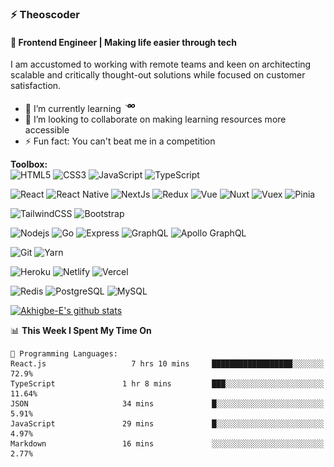### ⚡️ Theoscoder
#### 🎨 Frontend Engineer | Making life easier through tech
I am accustomed to working with remote teams and keen on architecting scalable and critically thought-out solutions while focused on customer satisfaction.


- 🌱 I’m currently learning <code><img height="20" src="https://raw.githubusercontent.com/github/explore/80688e429a7d4ef2fca1e82350fe8e3517d3494d/topics/go/go.png"></code>
- 👯 I’m looking to collaborate on making learning resources more accessible
- ⚡ Fun fact: You can't beat me in a competition

**Toolbox:**  
![HTML5](https://img.shields.io/badge/-HTML5-black?style=flat-square&logo=html5&logoColor=white)
![CSS3](https://img.shields.io/badge/-CSS3-black?style=flat-square&logo=css3)
![JavaScript](https://img.shields.io/badge/-JavaScript-black?style=flat-square&logo=javascript)
![TypeScript](https://img.shields.io/badge/-TypeScript-black?style=flat-square&logo=typescript)

![React](https://img.shields.io/badge/-React-black?style=flat-square&logo=react)
![React Native](https://img.shields.io/badge/-ReactNative-black?style=flat-square&logo=react)
![NextJs](https://img.shields.io/badge/-Nextjs-black?style=flat-square&logo=Next.js)
![Redux](https://img.shields.io/badge/-Redux-black?style=flat-square&logo=redux)
![Vue](https://img.shields.io/badge/-Vue-black?style=flat-square&logo=vue.js)
![Nuxt](https://img.shields.io/badge/-Nuxt-black?style=flat-square&logo=nuxt.js)
![Vuex](https://img.shields.io/badge/-Vuex-black?style=flat-square&logo=vuex.js)
![Pinia](https://img.shields.io/badge/-Pinia-black?style=flat-square&logo=pinia)

![TailwindCSS](https://img.shields.io/badge/-TailwindCSS-black?style=flat-square&logo=tailwindcss)
![Bootstrap](https://img.shields.io/badge/-Bootstrap-black?style=flat-square&logo=bootstrap)

![Nodejs](https://img.shields.io/badge/-Nodejs-black?style=flat-square&logo=Node.js)
![Go](https://img.shields.io/badge/-Go-black?style=flat-square&logo=Go)
![Express](https://img.shields.io/badge/-Express.js-black?style=flat-square&logo=express)
![GraphQL](https://img.shields.io/badge/-GraphQL-black?style=flat-square&logo=graphql)
![Apollo GraphQL](https://img.shields.io/badge/-Apollo%20GraphQL-black?style=flat-square&logo=apollo-graphql)

![Git](https://img.shields.io/badge/-Git-black?style=flat-square&logo=git)
![Yarn](https://img.shields.io/badge/-yarn-black?style=flat-square&logo=yarn)

![Heroku](https://img.shields.io/badge/-Heroku-black?style=flat-square&logo=heroku)
![Netlify](https://img.shields.io/badge/-Netlify-black?style=flat-square&logo=netlify)
![Vercel](https://img.shields.io/badge/-Vercel-000000?style=flat-square&logo=vercel)

![Redis](https://img.shields.io/badge/-Redis-black?style=flat-square&logo=Redis)
![PostgreSQL](https://img.shields.io/badge/-PostgreSQL-336791?style=flat-square&logo=postgresql)
![MySQL](https://img.shields.io/badge/-MySQL-black?style=flat-square&logo=mysql)


[![Akhigbe-E's github stats](https://github-readme-stats.vercel.app/api?username=Akhigbe-E)](https://github.com/Akhigbe-E/github-readme-stats)

<!--START_SECTION:waka-->
📊 **This Week I Spent My Time On** 

```text
💬 Programming Languages: 
React.js                   7 hrs 10 mins     ██████████████████░░░░░░░   72.9% 
TypeScript               1 hr 8 mins         ███░░░░░░░░░░░░░░░░░░░░░░   11.64% 
JSON                     34 mins             █░░░░░░░░░░░░░░░░░░░░░░░░   5.91% 
JavaScript               29 mins             █░░░░░░░░░░░░░░░░░░░░░░░░   4.97% 
Markdown                 16 mins             ░░░░░░░░░░░░░░░░░░░░░░░░░   2.77%

```
<!--END_SECTION:waka-->
